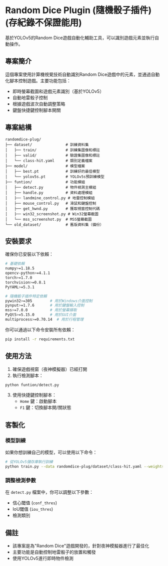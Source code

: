 # Random Dice Plugin (隨機骰子插件) (存紀錄不保證能用)

基於YOLOv5的Random Dice遊戲自動化輔助工具，可以識別遊戲元素並執行自動操作。

## 專案簡介

這個專案使用計算機視覺技術自動識別Random Dice遊戲中的元素，並通過自動化腳本控制遊戲。主要功能包括：

- 即時螢幕截圖和遊戲元素識別（基於YOLOv5）
- 自動地雷骰子控制
- 根據遊戲波次自動調整策略
- 鍵盤快捷鍵控制腳本開關

## 專案結構

```
randomdice-plug/
├── dataset/               # 訓練資料集
│   ├── train/             # 訓練集圖像和標註
│   ├── valid/             # 驗證集圖像和標註
│   └── class-hit.yaml     # 類別定義檔案
├── model/                 # 模型檔案
│   ├── best.pt            # 訓練好的最佳模型
│   └── yolov5s.pt         # YOLOv5s預訓練模型
├── funtion/               # 功能模組
│   ├── detect.py          # 物件檢測主模組
│   ├── handle.py          # 資料處理模組
│   ├── landmine_control.py # 地雷控制模組
│   ├── mouse_control.py   # 滑鼠和鍵盤控制
│   ├── get_hwnd.py        # 獲取視窗控制代碼
│   ├── win32_screenshot.py # Win32螢幕截圖
│   └── mss_screenshot.py  # MSS螢幕截圖
└── old_dataset/           # 舊版資料集（備份）
```

## 安裝要求

確保你已安裝以下依賴：

```bash
# 基礎依賴
numpy>=1.18.5
opencv-python>=4.1.1
torch>=1.7.0
torchvision>=0.8.1
PyYAML>=5.3.1

# 隨機骰子插件特定依賴
pywin32>=305        # 用於Windows介面控制
pynput>=1.7.6       # 用於鍵盤輸入控制
mss>=7.0.0          # 用於螢幕擷取
PyQt5>=5.15.0       # 用於GUI介面
multiprocess>=0.70.14  # 用於行程管理
```

你可以通過以下命令安裝所有依賴：

```bash
pip install -r requirements.txt
```

## 使用方法

1. 確保遊戲視窗（夜神模擬器）已經打開
2. 執行檢測腳本：

```bash
python funtion/detect.py
```

3. 使用快捷鍵控制腳本：
   - `Home` 鍵：啟動腳本
   - `F1` 鍵：切換腳本開/關狀態

## 客製化

### 模型訓練

如果你想訓練自己的模型，可以使用以下命令：

```bash
# 從YOLOv5儲存庫執行訓練
python train.py --data randomdice-plug/dataset/class-hit.yaml --weights yolov5s.pt --img 640
```

### 調整檢測參數

在 `detect.py` 檔案中，你可以調整以下參數：
- 信心閾值 (`conf_thres`)
- IoU閾值 (`iou_thres`)
- 檢測類別

## 備註

- 該專案是為"Random Dice"遊戲開發的，針對夜神模擬器進行了最佳化
- 主要功能是自動控制地雷骰子的放置和觸發
- 使用YOLOv5進行即時物件檢測
